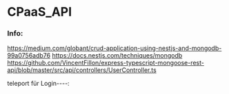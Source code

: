 # CPaaS_API

### Info: 
https://medium.com/globant/crud-application-using-nestjs-and-mongodb-99a0756adb76
https://docs.nestjs.com/techniques/mongodb
https://github.com/VincentFillon/express-typescript-mongoose-rest-api/blob/master/src/api/controllers/UserController.ts

teleport für Login----: